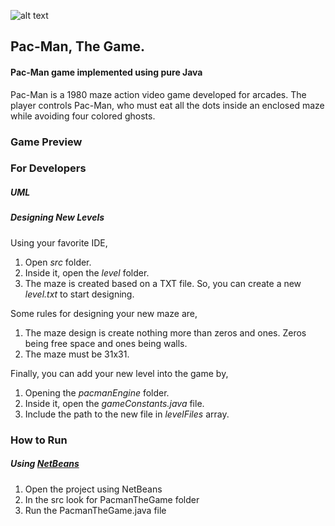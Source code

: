 ![alt text](https://github.com/ryanviana/PacMan/blob/main/readmeImages/PacMan_-_The_Game.png)

## Pac-Man, The Game.
#### Pac-Man game implemented using pure Java

 Pac-Man is a 1980 maze action video game developed for arcades. The player controls Pac-Man, who must eat all the dots inside an enclosed maze while avoiding four colored ghosts. 

### Game Preview

### For Developers
##### UML

##### Designing New Levels

Using your favorite IDE,
 
 1. Open _src_ folder.
 2. Inside it, open the _level_ folder.
 3. The maze is created based on a TXT file. So, you can create a new _level.txt_ to start designing.

Some rules for designing your new maze are,

1. The maze design is create nothing more than zeros and ones. Zeros being free space and ones being walls.
2. The maze must be 31x31.

Finally, you can add your new level into the game by,

1. Opening the _pacmanEngine_ folder.
2. Inside it, open the _gameConstants.java_ file.
3. Include the path to the new file in _levelFiles_ array.

### How to Run
##### Using [NetBeans](https://netbeans.apache.org/download/index.html)
1. Open the project using NetBeans
2. In the src look for PacmanTheGame folder
3. Run the PacmanTheGame.java file
